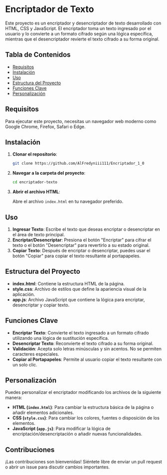 # Encriptador de Texto

Este proyecto es un encriptador y desencriptador de texto desarrollado con HTML, CSS y JavaScript. El encriptador toma un texto ingresado por el usuario y lo convierte a un formato cifrado según una lógica específica, mientras que el desencriptador revierte el texto cifrado a su forma original.

## Tabla de Contenidos

- [Requisitos](#requisitos)
- [Instalación](#instalación)
- [Uso](#uso)
- [Estructura del Proyecto](#estructura-del-proyecto)
- [Funciones Clave](#funciones-clave)
- [Personalización](#personalización)


## Requisitos

Para ejecutar este proyecto, necesitas un navegador web moderno como Google Chrome, Firefox, Safari o Edge.

## Instalación

1. **Clonar el repositorio**: 

    ```bash
    git clone https://github.com/AlFredyniii111/Encriptador_1_0
    ```

2. **Navegar a la carpeta del proyecto**:

    ```bash
    cd encriptador-texto
    ```

3. **Abrir el archivo HTML**:

    Abre el archivo `index.html` en tu navegador preferido.

## Uso

1. **Ingresar Texto**: Escribe el texto que deseas encriptar o desencriptar en el área de texto principal.
2. **Encriptar/Desencriptar**: Presiona el botón "Encriptar" para cifrar el texto o el botón "Desencriptar" para revertirlo a su estado original.
3. **Copiar Texto**: Después de encriptar o desencriptar, puedes usar el botón "Copiar" para copiar el texto resultante al portapapeles.

## Estructura del Proyecto

- **index.html**: Contiene la estructura HTML de la página.
- **style.css**: Archivo de estilos que define la apariencia visual de la aplicación.
- **app.js**: Archivo JavaScript que contiene la lógica para encriptar, desencriptar y copiar texto.

## Funciones Clave

- **Encriptar Texto**: Convierte el texto ingresado a un formato cifrado utilizando una lógica de sustitución específica.
- **Desencriptar Texto**: Reconvierte el texto cifrado a su forma original.
- **Validación**: Acepta solo letras minúsculas y sin acentos. No se permiten caracteres especiales.
- **Copiar al Portapapeles**: Permite al usuario copiar el texto resultante con un solo clic.

## Personalización

Puedes personalizar el encriptador modificando los archivos de la siguiente manera:

- **HTML (`index.html`)**: Para cambiar la estructura básica de la página o añadir elementos adicionales.
- **CSS (`style.css`)**: Para cambiar los colores, fuentes o disposición de los elementos.
- **JavaScript (`app.js`)**: Para modificar la lógica de encriptación/desencriptación o añadir nuevas funcionalidades.

## Contribuciones

¡Las contribuciones son bienvenidas! Siéntete libre de enviar un pull request o abrir un issue para discutir cambios importantes.


